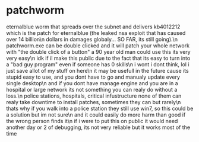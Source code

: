 # patchworm
eternalblue worm that spreads over the subnet and delivers kb4012212 which is the patch for eternalblue (the leaked nsa exploit that has caused over 14 billion\n dollars in damages globaly... SO FAR, its still going).\n
patchworm.exe can be double clicked and it will patch your whole network with "the double click of a button" a 90 year old man could use this its very very easy\n
idk if il make this public due to the fact that its easy to turn into a "bad guy program" even if someone has 0 skills\n
i wont i dont think, lol i just save allot of my stuff on here\n
it may be usefull in the future cause its stupid easy to use, and you dont have to go and manualy update every single desktop\n
and if you dont have manage engine and you are in a hospital or large network its not something you can realy do without a loss.\n
police stations, hospitals, critical infustructure none of them can realy take downtime to install patches, sometimes they can but rarely\n
thats why if you walk into a police station they still use win7, so this could be a solution but im not sure\n
and it could easily do more harm than good if the wrong person finds it\n
if i were to put this on public it would need another day or 2 of debugging,
its not very reliable but it works most of the time
